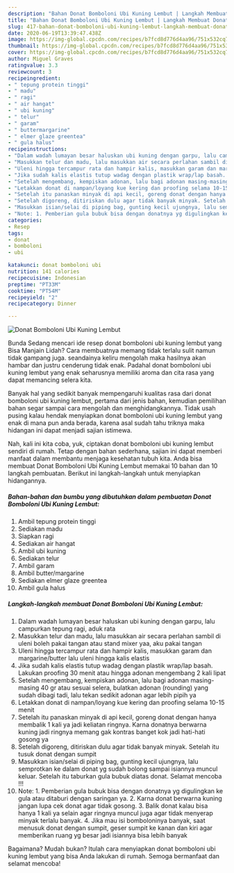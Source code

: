 ```yaml
---
description: "Bahan Donat Bomboloni Ubi Kuning Lembut | Langkah Membuat Donat Bomboloni Ubi Kuning Lembut Yang Menggugah Selera"
title: "Bahan Donat Bomboloni Ubi Kuning Lembut | Langkah Membuat Donat Bomboloni Ubi Kuning Lembut Yang Menggugah Selera"
slug: 417-bahan-donat-bomboloni-ubi-kuning-lembut-langkah-membuat-donat-bomboloni-ubi-kuning-lembut-yang-menggugah-selera
date: 2020-06-19T13:39:47.438Z
image: https://img-global.cpcdn.com/recipes/b7fcd8d776d4aa96/751x532cq70/donat-bomboloni-ubi-kuning-lembut-foto-resep-utama.jpg
thumbnail: https://img-global.cpcdn.com/recipes/b7fcd8d776d4aa96/751x532cq70/donat-bomboloni-ubi-kuning-lembut-foto-resep-utama.jpg
cover: https://img-global.cpcdn.com/recipes/b7fcd8d776d4aa96/751x532cq70/donat-bomboloni-ubi-kuning-lembut-foto-resep-utama.jpg
author: Miguel Graves
ratingvalue: 3.3
reviewcount: 3
recipeingredient:
- " tepung protein tinggi"
- " madu"
- " ragi"
- " air hangat"
- " ubi kuning"
- " telur"
- " garam"
- " buttermargarine"
- " elmer glaze greentea"
- " gula halus"
recipeinstructions:
- "Dalam wadah lumayan besar haluskan ubi kuning dengan garpu, lalu campurkan tepung ragi, aduk rata"
- "Masukkan telur dan madu, lalu masukkan air secara perlahan sambil di uleni boleh pakai tangan atau stand mixer yaa, aku pakai tangan"
- "Uleni hingga tercampur rata dan hampir kalis, masukkan garam dan margarine/butter lalu uleni hingga kalis elastis"
- "Jika sudah kalis elastis tutup wadag dengan plastik wrap/lap basah. Lakukan proofing 30 menit atau hingga adonan mengembang 2 kali lipat"
- "Setelah mengembang, kempiskan adonan, lalu bagi adonan masing-masing 40 gr atau sesuai selera, bulatkan adonan (rounding) yang sudah dibagi tadi, lalu tekan sedikit adonan agar lebih pipih ya"
- "Letakkan donat di nampan/loyang kue kering dan proofing selama 10-15 menit"
- "Setelah itu panaskan minyak di api kecil, goreng donat dengan hanya membalik 1 kali ya jadi keliatan ringnya. Karna donatnya berwarna kuning jadi ringnya memang gak kontras banget kok jadi hati-hati gosong ya"
- "Setelah digoreng, ditiriskan dulu agar tidak banyak minyak. Setelah itu tusuk donat dengan sumpit"
- "Masukkan isian/selai di piping bag, gunting kecil ujungnya, lalu semprotkan ke dalam donat yg sudah bolong sampai isiannya muncul keluar. Setelah itu taburkan gula bubuk diatas donat. Selamat mencoba !!!"
- "Note: 1. Pemberian gula bubuk bisa dengan donatnya yg digulingkan ke gula atau ditaburi dengan saringan ya. 2. Karna donat berwarna kuning jangan lupa cek donat agar tidak gosong. 3. Balik donat kalau bisa hanya 1 kali ya selain agar ringnya muncul juga agar tidak menyerap minyak terlalu banyak. 4. Jika mau isi bomboloninya banyak, saat menusuk donat dengan sumpit, geser sumpit ke kanan dan kiri agar memberikan ruang yg besar jadi isiannya bisa lebih banyak"
categories:
- Resep
tags:
- donat
- bomboloni
- ubi

katakunci: donat bomboloni ubi 
nutrition: 141 calories
recipecuisine: Indonesian
preptime: "PT33M"
cooktime: "PT54M"
recipeyield: "2"
recipecategory: Dinner

---
```



![Donat Bomboloni Ubi Kuning Lembut](https://img-global.cpcdn.com/recipes/b7fcd8d776d4aa96/751x532cq70/donat-bomboloni-ubi-kuning-lembut-foto-resep-utama.jpg)

Bunda Sedang mencari ide resep donat bomboloni ubi kuning lembut yang Bisa Manjain Lidah? Cara membuatnya memang tidak terlalu sulit namun tidak gampang juga. seandainya keliru mengolah maka hasilnya akan hambar dan justru cenderung tidak enak. Padahal donat bomboloni ubi kuning lembut yang enak seharusnya memiliki aroma dan cita rasa yang dapat memancing selera kita.



Banyak hal yang sedikit banyak mempengaruhi kualitas rasa dari donat bomboloni ubi kuning lembut, pertama dari jenis bahan, kemudian pemilihan bahan segar sampai cara mengolah dan menghidangkannya. Tidak usah pusing kalau hendak menyiapkan donat bomboloni ubi kuning lembut yang enak di mana pun anda berada, karena asal sudah tahu triknya maka hidangan ini dapat menjadi sajian istimewa.


Nah, kali ini kita coba, yuk, ciptakan donat bomboloni ubi kuning lembut sendiri di rumah. Tetap dengan bahan sederhana, sajian ini dapat memberi manfaat dalam membantu menjaga kesehatan tubuh kita. Anda bisa membuat Donat Bomboloni Ubi Kuning Lembut memakai 10 bahan dan 10 langkah pembuatan. Berikut ini langkah-langkah untuk menyiapkan hidangannya.

<!--inarticleads1-->

##### Bahan-bahan dan bumbu yang dibutuhkan dalam pembuatan Donat Bomboloni Ubi Kuning Lembut:

1. Ambil  tepung protein tinggi
1. Sediakan  madu
1. Siapkan  ragi
1. Sediakan  air hangat
1. Ambil  ubi kuning
1. Sediakan  telur
1. Ambil  garam
1. Ambil  butter/margarine
1. Sediakan  elmer glaze greentea
1. Ambil  gula halus




<!--inarticleads2-->

##### Langkah-langkah membuat Donat Bomboloni Ubi Kuning Lembut:

1. Dalam wadah lumayan besar haluskan ubi kuning dengan garpu, lalu campurkan tepung ragi, aduk rata
1. Masukkan telur dan madu, lalu masukkan air secara perlahan sambil di uleni boleh pakai tangan atau stand mixer yaa, aku pakai tangan
1. Uleni hingga tercampur rata dan hampir kalis, masukkan garam dan margarine/butter lalu uleni hingga kalis elastis
1. Jika sudah kalis elastis tutup wadag dengan plastik wrap/lap basah. Lakukan proofing 30 menit atau hingga adonan mengembang 2 kali lipat
1. Setelah mengembang, kempiskan adonan, lalu bagi adonan masing-masing 40 gr atau sesuai selera, bulatkan adonan (rounding) yang sudah dibagi tadi, lalu tekan sedikit adonan agar lebih pipih ya
1. Letakkan donat di nampan/loyang kue kering dan proofing selama 10-15 menit
1. Setelah itu panaskan minyak di api kecil, goreng donat dengan hanya membalik 1 kali ya jadi keliatan ringnya. Karna donatnya berwarna kuning jadi ringnya memang gak kontras banget kok jadi hati-hati gosong ya
1. Setelah digoreng, ditiriskan dulu agar tidak banyak minyak. Setelah itu tusuk donat dengan sumpit
1. Masukkan isian/selai di piping bag, gunting kecil ujungnya, lalu semprotkan ke dalam donat yg sudah bolong sampai isiannya muncul keluar. Setelah itu taburkan gula bubuk diatas donat. Selamat mencoba !!!
1. Note: 1. Pemberian gula bubuk bisa dengan donatnya yg digulingkan ke gula atau ditaburi dengan saringan ya. 2. Karna donat berwarna kuning jangan lupa cek donat agar tidak gosong. 3. Balik donat kalau bisa hanya 1 kali ya selain agar ringnya muncul juga agar tidak menyerap minyak terlalu banyak. 4. Jika mau isi bomboloninya banyak, saat menusuk donat dengan sumpit, geser sumpit ke kanan dan kiri agar memberikan ruang yg besar jadi isiannya bisa lebih banyak




Bagaimana? Mudah bukan? Itulah cara menyiapkan donat bomboloni ubi kuning lembut yang bisa Anda lakukan di rumah. Semoga bermanfaat dan selamat mencoba!
